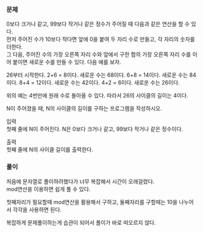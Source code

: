 ### 문제

0보다 크거나 같고, 99보다 작거나 같은 정수가 주어질 때 다음과 같은 연산을 할 수 있다.    
먼저 주어진 수가 10보다 작다면 앞에 0을 붙여 두 자리 수로 만들고, 각 자리의 숫자를 더한다.   
그 다음, 주어진 수의 가장 오른쪽 자리 수와 앞에서 구한 합의 가장 오른쪽 자리 수를 이어 붙이면 새로운 수를 만들 수 있다. 다음 예를 보자.    

26부터 시작한다. 2+6 = 8이다. 새로운 수는 68이다. 6+8 = 14이다. 새로운 수는 84이다. 8+4 = 12이다. 새로운 수는 42이다. 4+2 = 6이다. 새로운 수는 26이다.   

위의 예는 4번만에 원래 수로 돌아올 수 있다. 따라서 26의 사이클의 길이는 4이다.   

N이 주어졌을 때, N의 사이클의 길이를 구하는 프로그램을 작성하시오.   

입력   
첫째 줄에 N이 주어진다. N은 0보다 크거나 같고, 99보다 작거나 같은 정수이다.   

출력   
첫째 줄에 N의 사이클 길이를 출력한다.   


### 풀이

처음에 문자열로 풀이하려했다가 너무 복잡해서 시간이 오래걸렸다.   
mod연산을 이용하면 쉽게 풀 수 있다.   

첫째자리가 필요할때 mod연산을 활용해서 구하고, 둘째자리를 구할때는 10을 나누어서 각각을 사용하면 된다.   

복잡하게 문제풀이하는게 습관이 되어서 풀이가 바로 떠오르지 않다.



